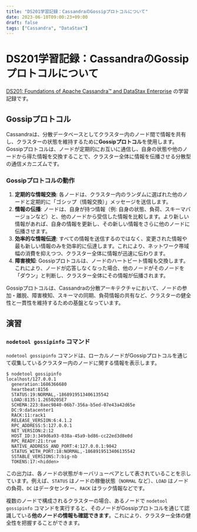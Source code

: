 ```yaml
---
title: "DS201学習記録：CassandraのGossipプロトコルについて"
date: 2023-06-10T09:00:23+09:00
draft: false
tags: ["Cassandra", "DataStax"] 
---
```

<!--more-->
# DS201学習記録：CassandraのGossipプロトコルについて

[DS201: Foundations of Apache Cassandra™ and DataStax Enterprise](https://www.datastax.com/jp/resources/datasheet/ds201-datastax-enterprise-foundations-apache-cassandratm) の学習記録です。

## Gossipプロトコル

Cassandraは、分散データベースとしてクラスター内のノード間で情報を共有し、クラスターの状態を維持するために**Gossipプロトコル**を使用します。Gossipプロトコルは、ノードが定期的にお互いに通信し、自身の状態や他のノードから得た情報を交換することで、クラスター全体に情報を伝播させる分散型の通信メカニズムです。

### Gossipプロトコルの動作

1.  **定期的な情報交換**:
    各ノードは、クラスター内のランダムに選ばれた他のノードと定期的に「ゴシップ（情報交換）」メッセージを送信します。
2.  **情報の伝播**:
    ノードは、自身が持つ情報（例: 自身の状態、負荷、スキーマバージョンなど）と、他のノードから受信した情報を比較します。より新しい情報があれば、自身の情報を更新し、その新しい情報をさらに他のノードに伝播させます。
3.  **効率的な情報伝達**:
    すべての情報を送信するのではなく、変更された情報や最も新しい情報のみを効率的に伝達します。これにより、ネットワーク帯域幅の消費を抑えつつ、クラスター全体に情報が迅速に伝わります。
4.  **障害検知**:
    Gossipプロトコルは、ノードのハートビート情報も交換します。これにより、ノードが応答しなくなった場合、他のノードがそのノードを「ダウン」と判断し、クラスター全体にその情報が伝播されます。

Gossipプロトコルは、Cassandraの分散アーキテクチャにおいて、ノードの参加・離脱、障害検知、スキーマの同期、負荷情報の共有など、クラスターの健全性と一貫性を維持するための基盤となっています。

## 演習

### `nodetool gossipinfo` コマンド

`nodetool gossipinfo` コマンドは、ローカルノードがGossipプロトコルを通じて収集しているクラスター内のノードに関する情報を表示します。

```
$ nodetool gossipinfo
localhost/127.0.0.1
  generation:1686366680
  heartbeat:8156
  STATUS:19:NORMAL,-1868919513406135542
  LOAD:8135:1.2650205E7
  SCHEMA:223:8aec9840-06b7-356a-b5ed-07e43a42d65e
  DC:9:datacenter1
  RACK:11:rack1
  RELEASE_VERSION:6:4.1.2
  RPC_ADDRESS:5:127.0.0.1
  NET_VERSION:2:12
  HOST_ID:3:349d6a93-038a-45a9-bd86-cc22ed3d8e0d
  RPC_READY:21:true
  NATIVE_ADDRESS_AND_PORT:4:127.0.0.1:9042
  STATUS_WITH_PORT:18:NORMAL,-1868919513406135542
  SSTABLE_VERSIONS:7:big-nb
  TOKENS:17:<hidden>
```

この出力は、各ノードの状態がキーバリューペアとして表されていることを示しています。例えば、`STATUS` はノードの稼働状態（`NORMAL` など）、`LOAD` はノードの負荷、`DC` はデータセンター、`RACK` はラック情報などです。

複数のノードで構成されるクラスターの場合、あるノードで `nodetool gossipinfo` コマンドを実行すると、そのノードがGossipプロトコルを通じて認識している**他のノードの情報も確認できます**。これにより、クラスター全体の健全性を把握することができます。